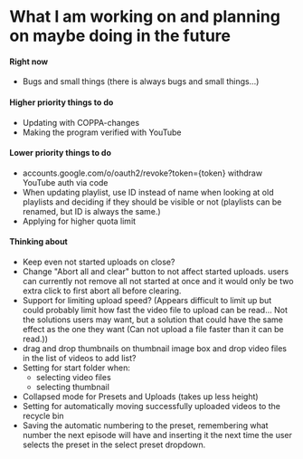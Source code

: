 # What I am working on and planning on maybe doing in the future

#### Right now
- Bugs and small things (there is always bugs and small things...)

#### Higher priority things to do
- Updating with COPPA-changes
- Making the program verified with YouTube

#### Lower priority things to do
- accounts.google.com/o/oauth2/revoke?token={token} withdraw YouTube auth via code
- When updating playlist, use ID instead of name when looking at old
playlists and deciding if they should be visible or not (playlists can
be renamed, but ID is always the same.)
- Applying for higher quota limit

#### Thinking about
- Keep even not started uploads on close?
- Change "Abort all and clear" button to not affect started uploads.
users can currently not remove all not started at once and it would
only be two extra click to first abort all before clearing.
- Support for limiting upload speed? (Appears difficult to limit up but
could probably limit how fast the video file to upload can be read... Not
the solutions users may want, but a solution that could have the same effect
as the one they want (Can not upload a file faster than it can be read.))
- drag and drop thumbnails on thumbnail image box 
and drop video files in the list of videos to add list?
- Setting for start folder when:
  - selecting video files
  - selecting thumbnail
- Collapsed mode for Presets and Uploads (takes up less height)
- Setting for automatically moving successfully uploaded videos to the recycle bin
- Saving the automatic numbering to the preset, remembering what number 
the next episode will have and inserting it the next time the user selects 
the preset in the select preset dropdown.
